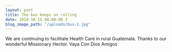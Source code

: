 ```yaml
---
layout: post
title: The bus keeps on rolling
date: 2018-10-15 00:00:00 Z
blog_image_path: "/uploads/bus-1.jpg"
---
```


We are continuing to facilitate Health Care in rural Guatemala. Thanks to our wonderful Missionary Hector. Vaya Con Dios Amigos